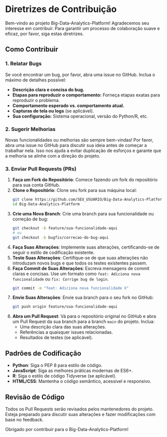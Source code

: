 # Diretrizes de Contribuição

Bem-vindo ao projeto Big-Data-Analytics-Platform! Agradecemos seu interesse em contribuir. Para garantir um processo de colaboração suave e eficaz, por favor, siga estas diretrizes.

## Como Contribuir

### 1. Relatar Bugs

Se você encontrar um bug, por favor, abra uma issue no GitHub. Inclua o máximo de detalhes possível:

*   **Descrição clara e concisa do bug.**
*   **Etapas para reproduzir o comportamento:** Forneça etapas exatas para reproduzir o problema.
*   **Comportamento esperado vs. comportamento atual.**
*   **Capturas de tela ou logs** (se aplicável).
*   **Sua configuração:** Sistema operacional, versão do Python/R, etc.

### 2. Sugerir Melhorias

Novas funcionalidades ou melhorias são sempre bem-vindas! Por favor, abra uma issue no GitHub para discutir sua ideia antes de começar a trabalhar nela. Isso nos ajuda a evitar duplicação de esforços e garante que a melhoria se alinhe com a direção do projeto.

### 3. Enviar Pull Requests (PRs)

1.  **Faça um Fork do Repositório**: Comece fazendo um fork do repositório para sua conta GitHub.
2.  **Clone o Repositório**: Clone seu fork para sua máquina local:
    ```bash
    git clone https://github.com/SEU_USUARIO/Big-Data-Analytics-Platform.git
    cd Big-Data-Analytics-Platform
    ```
3.  **Crie uma Nova Branch**: Crie uma branch para sua funcionalidade ou correção de bug:
    ```bash
    git checkout -b feature/sua-funcionalidade-aqui
    # ou
    git checkout -b bugfix/correcao-do-bug-aqui
    ```
4.  **Faça Suas Alterações**: Implemente suas alterações, certificando-se de seguir o estilo de codificação existente.
5.  **Teste Suas Alterações**: Certifique-se de que suas alterações não introduzam novos bugs e que todos os testes existentes passem.
6.  **Faça Commit de Suas Alterações**: Escreva mensagens de commit claras e concisas. Use um formato como `feat: Adiciona nova funcionalidade` ou `fix: Corrige bug de login`.
    ```bash
    git commit -m "feat: Adiciona nova funcionalidade X"
    ```
7.  **Envie Suas Alterações**: Envie sua branch para o seu fork no GitHub:
    ```bash
    git push origin feature/sua-funcionalidade-aqui
    ```
8.  **Abra um Pull Request**: Vá para o repositório original no GitHub e abra um Pull Request da sua branch para a branch `main` do projeto. Inclua:
    *   Uma descrição clara das suas alterações.
    *   Referências a quaisquer issues relacionadas.
    *   Resultados de testes (se aplicável).

## Padrões de Codificação

*   **Python**: Siga o PEP 8 para estilo de código.
*   **JavaScript**: Siga as melhores práticas modernas de ES6+.
*   **R**: Siga o estilo de código Tidyverse (se aplicável).
*   **HTML/CSS**: Mantenha o código semântico, acessível e responsivo.

## Revisão de Código

Todos os Pull Requests serão revisados pelos mantenedores do projeto. Esteja preparado para discutir suas alterações e fazer modificações com base no feedback.

Obrigado por contribuir para o Big-Data-Analytics-Platform!


